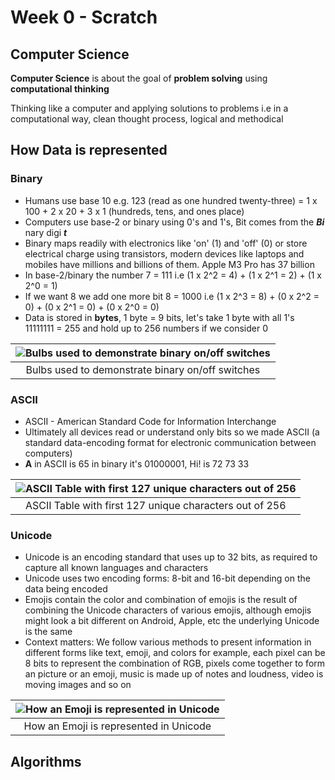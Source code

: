 # Week 0 - Scratch

## Computer Science
**Computer Science** is about the goal of **problem solving** using **computational thinking**

Thinking like a computer and applying solutions to problems i.e in a computational way, clean thought process, logical and methodical

## How Data is represented
### Binary
- Humans use base 10 e.g. 123 (read as one hundred twenty-three) = 1 x 100 + 2 x 20 + 3 x 1 (hundreds, tens, and ones place)
- Computers use base-2 or binary using 0's and 1's, Bit comes from the _**Bi**_ nary digi _**t**_
- Binary maps readily with electronics like 'on' (1) and 'off' (0) or store electrical charge using transistors, modern devices like laptops and mobiles have millions and billions of them. Apple M3 Pro has 37 billion
- In base-2/binary the number 7 = 111 i.e (1 x 2^2 = 4) + (1 x 2^1 = 2) + (1 x 2^0 = 1)
- If we want 8 we add one more bit 8 = 1000 i.e (1 x 2^3 = 8) + (0 x 2^2 = 0) + (0 x 2^1 = 0) + (0 x 2^0 = 0)
- Data is stored in **bytes**, 1 byte = 9 bits, let's take 1 byte with all 1's 11111111 = 255 and hold up to 256 numbers if we consider 0

| ![Bulbs used to demonstrate binary on/off switches](https://github.com/user-attachments/assets/c9a11472-c464-4441-995a-891215a31a9e) |
|:----------------------:|
| Bulbs used to demonstrate binary on/off switches  |

### ASCII
- ASCII - American Standard Code for Information Interchange
- Ultimately all devices read or understand only bits so we made ASCII (a standard data-encoding format for electronic communication between computers)
- **A** in ASCII is 65 in binary it's 01000001, Hi! is 72 73 33

| ![ASCII Table with first 127 unique characters out of 256](https://github.com/user-attachments/assets/a446a708-450f-4e39-97c7-d2462ddc750e) |
|:----------------------:|
| ASCII Table with first 127 unique characters out of 256 |

### Unicode
- Unicode is an encoding standard that uses up to 32 bits, as required to capture all known languages and characters
- Unicode uses two encoding forms: 8-bit and 16-bit depending on the data being encoded
- Emojis contain the color and combination of emojis is the result of combining the Unicode characters of various emojis, although emojis might look a bit different on Android, Apple, etc the underlying Unicode is the same
- Context matters: We follow various methods to present information in different forms like text, emoji, and colors for example, each pixel can be 8 bits to represent the combination of RGB,  pixels come together to form an picture or an emoji, music is made up of notes and loudness, video is moving images and so on

| ![How an Emoji is represented in Unicode](https://github.com/user-attachments/assets/1b4799fd-3873-4cb1-8bfe-1b7b6d8d4f9a) |
|:----------------------:|
| How an Emoji is represented in Unicode |

## Algorithms
